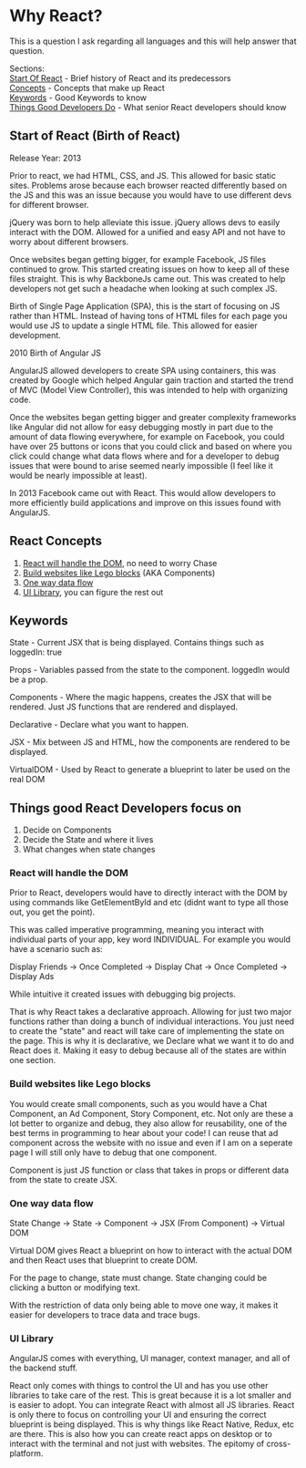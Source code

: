 # Why React?

This is a question I ask regarding all languages and this will help answer that question.

Sections: <br />
[Start Of React](#start) - Brief history of React and its predecessors<br />
[Concepts](#concepts) - Concepts that make up React<br />
[Keywords](#keywords) - Good Keywords to know<br />
[Things Good Developers Do](#gooddev) - What senior React developers should know<br />

## <a name="start"></a> Start of React (Birth of React)

Release Year: 2013

Prior to react, we had HTML, CSS, and JS. This allowed for basic static sites. Problems arose because each browser reacted differently based on the JS and this was an issue because you would have to use different devs for different browser.

jQuery was born to help alleviate this issue. jQuery allows devs to easily interact with the DOM. Allowed for a unified and easy API and not have to worry about different browsers. 

Once websites began getting bigger, for example Facebook, JS files continued to grow. This started creating issues on how to keep all of these files straight. This is why BackboneJs came out. This was created to help developers not get such a headache when looking at such complex JS. 

Birth of Single Page Application (SPA), this is the start of focusing on JS rather than HTML. Instead of having tons of HTML files for each page you would use JS to update a single HTML file. This allowed for easier development.

2010 Birth of Angular JS

AngularJS allowed developers to create SPA using containers, this was created by Google which helped Angular gain traction and started the trend of MVC (Model View Controller), this was intended to help with organizing code.

Once the websites began getting bigger and greater complexity frameworks like Angular did not allow for easy debugging mostly in part due to the amount of data flowing everywhere, for example on Facebook, you could have over 25 buttons or icons that you could click and based on where you click could change what data flows where and for a developer to debug issues that were bound to arise seemed nearly impossible (I feel like it would be nearly impossible at least).

In 2013 Facebook came out with React. This would allow developers to more efficiently build applications and improve on this issues found with AngularJS. 

## <a name="concepts"></a> React Concepts

1. [React will handle the DOM](#concept1), no need to worry Chase 
2. [Build websites like Lego blocks](#concept2) (AKA Components)
3. [One way data flow](#concept3)
4. [UI Library](#concept4), you can figure the rest out

## <a name="keywords"></a> Keywords

State - Current JSX that is being displayed. Contains things such as loggedIn: true

Props - Variables passed from the state to the component. loggedIn would be a prop.

Components - Where the magic happens, creates the JSX that will be rendered. Just JS functions that are rendered and displayed.

Declarative - Declare what you want to happen.

JSX - Mix between JS and HTML, how the components are rendered to be displayed.

VirtualDOM - Used by React to generate a blueprint to later be used on the real DOM

## <a name="gooddev"></a> Things good React Developers focus on

1. Decide on Components
2. Decide the State and where it lives
3. What changes when state changes

### <a name="concept1"></a> React will handle the DOM

Prior to React, developers would have to directly interact with the DOM by using commands like GetElementById and etc (didnt want to type all those out, you get the point). 

This was called imperative programming, meaning you interact with individual parts of your app, key word INDIVIDUAL. For example you would have a scenario such as:

Display Friends -> Once Completed -> Display Chat -> Once Completed -> Display Ads

While intuitive it created issues with debugging big projects.

That is why React takes a declarative approach. Allowing for just two major functions rather than doing a bunch of individual interactions. You just need to create the "state" and react will take care of implementing the state on the page. This is why it is declarative, we Declare what we want it to do and React does it. Making it easy to debug because all of the states are within one section. 

### <a name="concept2"></a> Build websites like Lego blocks

You would create small components, such as you would have a Chat Component, an Ad Component, Story Component, etc. Not only are these a lot better to organize and debug, they also allow for reusability, one of the best terms in programming to hear about your code! I can reuse that ad component across the website with no issue and even if I am on a seperate page I will still only have to debug that one component. 

Component is just JS function or class that takes in props or different data from the state to create JSX. 

### <a name="concept3"></a> One way data flow

State Change -> State -> Component -> JSX (From Component) -> Virtual DOM

Virtual DOM gives React a blueprint on how to interact with the actual DOM and then React uses that blueprint to create DOM. 

For the page to change, state must change. State changing could be clicking a button or modifying text. 

With the restriction of data only being able to move one way, it makes it easier for developers to trace data and trace bugs. 

### <a name="concept4"></a> UI Library

AngularJS comes with everything, UI manager, context manager, and all of the backend stuff. 

React only comes with things to control the UI and has you use other libraries to take care of the rest. This is great because it is a lot smaller and is easier to adopt. You can integrate React with almost all JS libraries. React is only there to focus on controlling your UI and ensuring the correct blueprint is being displayed. This is why things like React Native, Redux, etc are there. This is also how you can create react apps on desktop or to interact with the terminal and not just with websites. The epitomy of cross-platform. 